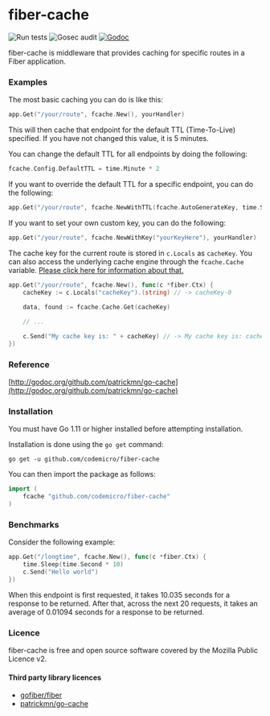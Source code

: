 # fiber-cache
![Run tests](https://github.com/codemicro/fiber-cache/workflows/Run%20tests/badge.svg) ![Gosec audit](https://github.com/codemicro/fiber-cache/workflows/Gosec%20audit/badge.svg) [![Godoc](https://godoc.org/github.com/codemicro/fiber-cache?status.svg)](https://pkg.go.dev/github.com/codemicro/fiber-cache@v1.0.0)

fiber-cache is middleware that provides caching for specific routes in a Fiber application.

### Examples

The most basic caching you can do is like this:

```go
app.Get("/your/route", fcache.New(), yourHandler)
```

This will then cache that endpoint for the default TTL (Time-To-Live) specified. If you have not changed this value, it is 5 minutes.

You can change the default TTL for all endpoints by doing the following:

```go
fcache.Config.DefaultTTL = time.Minute * 2
```

If you want to override the default TTL for a specific endpoint, you can do the following:

```go
app.Get("/your/route", fcache.NewWithTTL(fcache.AutoGenerateKey, time.Second*20), yourHandler)
```

If you want to set your own custom key, you can do the following:

```go
app.Get("/your/route", fcache.NewWithKey("yourKeyHere"), yourHandler)
```

The cache key for the current route is stored in `c.Locals` as `cacheKey`. You can also access the underlying cache engine through the `fcache.Cache` variable. [Please click here for information about that.](https://github.com/patrickmn/go-cache)

```go
app.Get("/your/route", fcache.New(), func(c *fiber.Ctx) {
    cacheKey := c.Locals("cacheKey").(string) // -> cacheKey-0
    
    data, found := fcache.Cache.Get(cacheKey)

    // ...

    c.Send("My cache key is: " + cacheKey) // -> My cache key is: cacheKey-0
})
```

### Reference

[http://godoc.org/github.com/patrickmn/go-cache](http://godoc.org/github.com/patrickmn/go-cache)

### Installation
You must have Go 1.11 or higher installed before attempting installation.

Installation is done using the `go get` command:

```
go get -u github.com/codemicro/fiber-cache
```

You can then import the package as follows:

```go
import (
    fcache "github.com/codemicro/fiber-cache"
)
```

### Benchmarks

Consider the following example:

```go
app.Get("/longtime", fcache.New(), func(c *fiber.Ctx) {
    time.Sleep(time.Second * 10)
    c.Send("Hello world")
})
```

When this endpoint is first requested, it takes 10.035 seconds for a response to be returned. After that, across the next 20 requests, it takes an average of 0.01094 seconds for a response to be returned.

### Licence
fiber-cache is free and open source software covered by the Mozilla Public Licence v2.

#### Third party library licences
* [gofiber/fiber](https://github.com/gofiber/fiber/blob/master/LICENSE)
* [patrickmn/go-cache](https://github.com/patrickmn/go-cache/blob/master/LICENSE)

